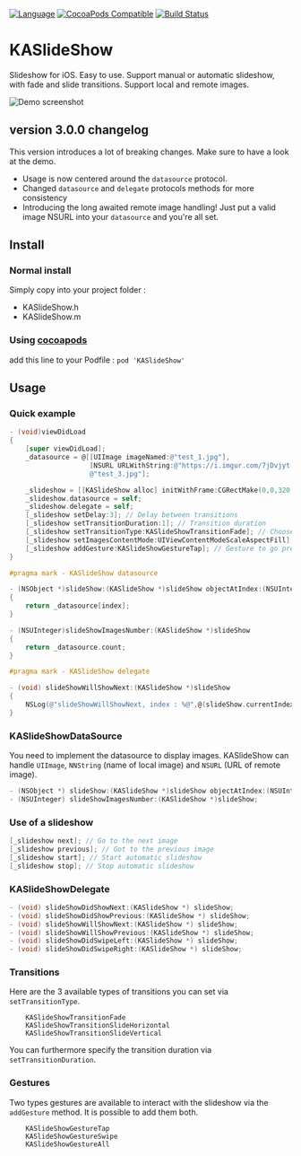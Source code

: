 [![Language](https://img.shields.io/badge/language-objectivec-orange.svg)](https://developer.apple.com/documentation/objectivec)
[![CocoaPods Compatible](https://img.shields.io/cocoapods/v/KASlideShow.svg)](https://img.shields.io/cocoapods/v/KASlideShow.svg)
[![Build Status](https://travis-ci.org/kirualex/KASlideShow.svg?branch=master)](https://travis-ci.org/kirualex/KASlideShow)

# KASlideShow

Slideshow for iOS. Easy to use. Support manual or automatic slideshow, with fade and slide transitions. 
Support local and remote images.

![Demo screenshot](http://i.imgur.com/xTyqOtO.gif)


## version 3.0.0 changelog

This version introduces a lot of breaking changes. Make sure to have a look at the demo.

- Usage is now centered around the `datasource` protocol. 
- Changed `datasource` and `delegate` protocols methods for more consistency
- Introducing the long awaited remote image handling! Just put a valid image NSURL into your `datasource` and you're all set. 

## Install

### Normal install

Simply copy into your project folder :

 * KASlideShow.h
 * KASlideShow.m


### Using [cocoapods](http://cocoapods.org)

add this line to your Podfile :
`pod 'KASlideShow'`

## Usage

### Quick example

```objective-c
- (void)viewDidLoad
{
    [super viewDidLoad];
    _datasource = @[[UIImage imageNamed:@"test_1.jpg"],
                    [NSURL URLWithString:@"https://i.imgur.com/7jDvjyt.jpg"],
                    @"test_3.jpg"];

    _slideshow = [[KASlideShow alloc] initWithFrame:CGRectMake(0,0,320,250)];
    _slideshow.datasource = self;
    _slideshow.delegate = self;
    [_slideshow setDelay:3]; // Delay between transitions
    [_slideshow setTransitionDuration:1]; // Transition duration
    [_slideshow setTransitionType:KASlideShowTransitionFade]; // Choose a transition type 
    [_slideshow setImagesContentMode:UIViewContentModeScaleAspectFill]; // Choose a content mode for images to display
    [_slideshow addGesture:KASlideShowGestureTap]; // Gesture to go previous/next directly on the image
}

#pragma mark - KASlideShow datasource

- (NSObject *)slideShow:(KASlideShow *)slideShow objectAtIndex:(NSUInteger)index
{
    return _datasource[index];
}

- (NSUInteger)slideShowImagesNumber:(KASlideShow *)slideShow
{
    return _datasource.count;
}

#pragma mark - KASlideShow delegate

- (void) slideShowWillShowNext:(KASlideShow *)slideShow
{
    NSLog(@"slideShowWillShowNext, index : %@",@(slideShow.currentIndex));
}
```

### KASlideShowDataSource

You need to implement the datasource to display images.
KASlideShow can handle `UIImage`, `NNString` (name of local image) and `NSURL` (URL of remote image).

```objective-c
- (NSObject *) slideShow:(KASlideShow *)slideShow objectAtIndex:(NSUInteger)index;
- (NSUInteger) slideShowImagesNumber:(KASlideShow *)slideShow;
```

### Use of a slideshow

```objective-c
[_slideshow next]; // Go to the next image
[_slideshow previous]; // Got to the previous image
[_slideshow start]; // Start automatic slideshow
[_slideshow stop]; // Stop automatic slideshow
```

### KASlideShowDelegate

```objective-c
- (void) slideShowDidShowNext:(KASlideShow *) slideShow;
- (void) slideShowDidShowPrevious:(KASlideShow *) slideShow;
- (void) slideShowWillShowNext:(KASlideShow *) slideShow;
- (void) slideShowWillShowPrevious:(KASlideShow *) slideShow;
- (void) slideShowDidSwipeLeft:(KASlideShow *) slideShow;
- (void) slideShowDidSwipeRight:(KASlideShow *) slideShow;
```

### Transitions

Here are the 3 available types of transitions you can set via `setTransitionType`.

```
    KASlideShowTransitionFade
    KASlideShowTransitionSlideHorizontal
    KASlideShowTransitionSlideVertical
```

You can furthermore specify the transition duration via `setTransitionDuration`.

### Gestures

Two types gestures are available to interact with the slideshow via the `addGesture` method. It is possible to add them both.

```
    KASlideShowGestureTap
    KASlideShowGestureSwipe
    KASlideShowGestureAll
```
